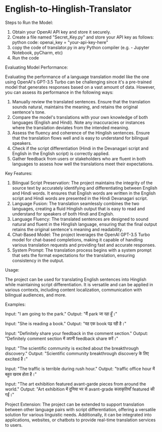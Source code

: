 # English-to-Hinglish-Translator
Steps to Run the Model:
  1) Obtain your OpenAI API key and store it securely.
  2) Create a file named "Secret_Key.py" and store your API key as follows:
     python code:
     openai_key = "your-api-key-here"
  3) copy the code of translator.py in any Python compiler (e.g. - Jupyter Notebook, pyCharm, etc)
  4) Run the code

Evaluating Model Performance:

Evaluating the performance of a language translation model like the one using OpenAI's GPT-3.5 Turbo can be challenging 
since it's a pre-trained model that generates responses based on a vast amount of data. However, you can assess its performance in the following ways:
1) Manually review the translated sentences. Ensure that the translation sounds natural, maintains the meaning, and retains the original sentence's tone.
2) Compare the model's translations with your own knowledge of both languages (English and Hindi). Note any inaccuracies or instances where the translation
   deviates from the intended meaning.
3) Assess the fluency and coherence of the Hinglish sentences. Ensure that the translation flows well and is easy to understand for bilingual speakers.
4) Check if the script differentiation (Hindi in the Devanagari script and English in the English script) is correctly applied.
5) Gather feedback from users or stakeholders who are fluent in both languages to assess how well the translations meet their expectations.



Key Features:

1) Bilingual Script Preservation: The project maintains the integrity of the source text by accurately identifying and differentiating between English and Hindi words. 
It ensures that English words are written in the English script and Hindi words are presented in the Hindi Devanagari script.
2) Language Fusion: The translation seamlessly combines the two languages, creating a fluid Hinglish output that is easy to read and understand for speakers of both Hindi and English.
3) Language Fluency: The translated sentences are designed to sound natural and fluent in the Hinglish language, ensuring that the final output retains the original sentence's meaning and readability.
4) Chat-Based Model: The project leverages the OpenAI GPT-3.5 Turbo model for chat-based completions, making it capable of handling various translation requests and providing fast and accurate responses.
5) System Prompt: The translation process begins with a system prompt that sets the format expectations for the translation, ensuring consistency in the output.

Usage:

The project can be used for translating English sentences into Hinglish while maintaining script differentiation. It is versatile and can be applied in various contexts,
including content localization, communication with bilingual audiences, and more.

Examples:

Input: "I am going to the park."
Output: "मैं park जा रहा हूँ।"

Input: "She is reading a book."
Output: "वह एक book पढ़ रही है।"

Input: "Definitely share your feedback in the comment section."
Output: "Definitely comment section में अपनी feedback share करें।"

Input: "The scientific community is excited about the breakthrough discovery."
Output: "Scientific community breakthrough discovery के लिए excited है।"

Input: "The traffic is terrible during rush hour."
Output: "traffic office hour में बहुत खराब होता है।"

Input: "The art exhibition featured avant-garde pieces from around the world."
Output: "Art exhibition में दुनिया भर से avant-grade कलाकृतियाँ featured की गईं।"

Project Extension:
The project can be extended to support translation between other language pairs with script differentiation, offering a versatile solution for various linguistic needs. Additionally,
it can be integrated into applications, websites, or chatbots to provide real-time translation services to users.
